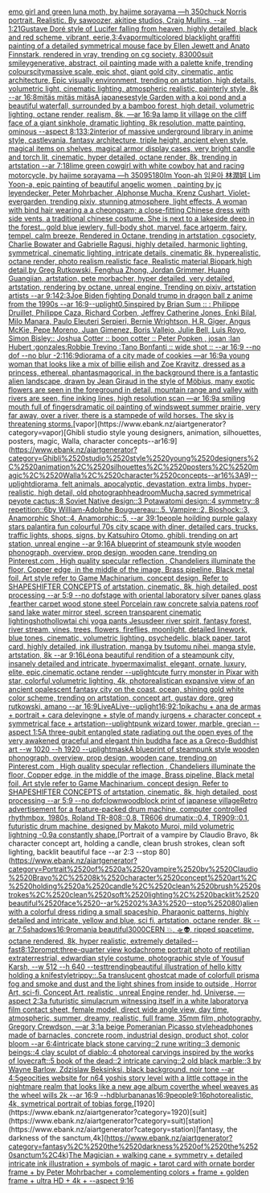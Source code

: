 [emo girl and green luna moth, by hajime sorayama —h 350](https://www.ebank.nz/aiartgenerator?category=emo%2520girl%2520and%2520green%2520luna%2520moth%2C%2520by%2520hajime%2520sorayama%2520%E2%80%94h%2520350)[chuck Norris portrait. Realistic. By sawoozer, akitipe studios, Craig Mullins, --ar 1:2](https://www.ebank.nz/aiartgenerator?category=chuck%2520Norris%2520portrait.%2520Realistic.%2520By%2520sawoozer%2C%2520akitipe%2520studios%2C%2520Craig%2520Mullins%2C%2520--ar%25201%3A2)[1](https://www.ebank.nz/aiartgenerator?category=1)[Gustave Doré style of Lucifer falling from heaven, highly detailed, black and red scheme, vibrant, eerie,](https://www.ebank.nz/aiartgenerator?category=Gustave%2520Dor%C3%A9%2520style%2520of%2520Lucifer%2520falling%2520from%2520heaven%2C%2520highly%2520detailed%2C%2520black%2520and%2520red%2520scheme%2C%2520vibrant%2C%2520eerie%2C)[3:4](https://www.ebank.nz/aiartgenerator?category=3%3A4)[vapor](https://www.ebank.nz/aiartgenerator?category=vapor)[multicolored blacklight graffiti painting of a detailed symmetrical mouse face by Ellen Jewett and Anato Finnstark, rendered in vray, trending on cg society, 8](https://www.ebank.nz/aiartgenerator?category=multicolored%2520blacklight%2520graffiti%2520painting%2520of%2520a%2520detailed%2520symmetrical%2520mouse%2520face%2520by%2520Ellen%2520Jewett%2520and%2520Anato%2520Finnstark%2C%2520rendered%2520in%2520vray%2C%2520trending%2520on%2520cg%2520society%2C%25208)[3000](https://www.ebank.nz/aiartgenerator?category=3000)[suit smiley](https://www.ebank.nz/aiartgenerator?category=suit%2520smiley)[generative, abstract, oil painting made with a palette knife, trending colours](https://www.ebank.nz/aiartgenerator?category=generative%2C%2520abstract%2C%2520oil%2520painting%2520made%2520with%2520a%2520palette%2520knife%2C%2520trending%2520colours)[city](https://www.ebank.nz/aiartgenerator?category=city)[massive scale, epic shot, giant gold city, cinematic, antic architecture, Epic visually environment, trending on artstation, high details, volumetric light, cinematic lighting, atmospheric realistic, painterly style, 8k --ar 16:8](https://www.ebank.nz/aiartgenerator?category=massive%2520scale%2C%2520epic%2520shot%2C%2520giant%2520gold%2520city%2C%2520cinematic%2C%2520antic%2520architecture%2C%2520Epic%2520visually%2520environment%2C%2520trending%2520on%2520artstation%2C%2520high%2520details%2C%2520volumetric%2520light%2C%2520cinematic%2520lighting%2C%2520atmospheric%2520realistic%2C%2520painterly%2520style%2C%25208k%2520--ar%252016%3A8)[mitäs mitäs mitäs](https://www.ebank.nz/aiartgenerator?category=mit%C3%A4s%2520mit%C3%A4s%2520mit%C3%A4s)[A japanesestyle Garden with a koi pond and a beautiful waterfall, surrounded by a bamboo forest, high detail,  volumetric lighting, octane render, realism, 8k, —ar 16:9](https://www.ebank.nz/aiartgenerator?category=A%2520japanesestyle%2520Garden%2520with%2520a%2520koi%2520pond%2520and%2520a%2520beautiful%2520waterfall%2C%2520surrounded%2520by%2520a%2520bamboo%2520forest%2C%2520high%2520detail%2C%2520%2520volumetric%2520lighting%2C%2520octane%2520render%2C%2520realism%2C%25208k%2C%2520%E2%80%94ar%252016%3A9)[a lamp lit village on the cliff face of a giant sinkhole, dramatic lighting, 8k resolution, matte painting, ominous --aspect 8:13](https://www.ebank.nz/aiartgenerator?category=a%2520lamp%2520lit%2520village%2520on%2520the%2520cliff%2520face%2520of%2520a%2520giant%2520sinkhole%2C%2520dramatic%2520lighting%2C%25208k%2520resolution%2C%2520matte%2520painting%2C%2520ominous%2520--aspect%25208%3A13)[3:2](https://www.ebank.nz/aiartgenerator?category=3%3A2)[interior of massive underground library in anime style, castlevania, fantasy architecture, triple height, ancient elven style, magical items on shelves, magical armor display cases, very bright candle and torch lit, cinematic, hyper detailed, octane render, 8k, trending in artstation --ar 7:18](https://www.ebank.nz/aiartgenerator?category=interior%2520of%2520massive%2520underground%2520library%2520in%2520anime%2520style%2C%2520castlevania%2C%2520fantasy%2520architecture%2C%2520triple%2520height%2C%2520ancient%2520elven%2520style%2C%2520magical%2520items%2520on%2520shelves%2C%2520magical%2520armor%2520display%2520cases%2C%2520very%2520bright%2520candle%2520and%2520torch%2520lit%2C%2520cinematic%2C%2520hyper%2520detailed%2C%2520octane%2520render%2C%25208k%2C%2520trending%2520in%2520artstation%2520--ar%25207%3A18)[lime green cowgirl with white cowboy hat and racing motorcycle, by hajime sorayama —h 350](https://www.ebank.nz/aiartgenerator?category=lime%2520green%2520cowgirl%2520with%2520white%2520cowboy%2520hat%2520and%2520racing%2520motorcycle%2C%2520by%2520hajime%2520sorayama%2520%E2%80%94h%2520350)[95](https://www.ebank.nz/aiartgenerator?category=95)[180](https://www.ebank.nz/aiartgenerator?category=180)[Im Yoon-ah 임윤아 林潤妸 Lim Yoon-a, epic painting of beautiful angelic women , painting by jc leyendecker, Peter Mohrbacher ,Alphonse Mucha, Krenz Cushart, Violet-evergarden, trending pixiv, stunning atmosphere, light effects, A woman with  bind hair wearing a a cheongsam; a close-fitting Chinese dress with side vents, a traditional chinese costume. She is next to a lakeside deep in the forest..,gold blue jewlery, full-body shot, marvel, face artgerm, fairy, tempel, calm breeze, Rendered in Octane, trending in artstation, cgsociety, Charlie Bowater and Gabrielle Ragusi, highly detailed, harmonic lighting, symmetrical, cinematic lighting, intricate details, cinematic 8k, hyperealistic, octane render, photo realism,realistic face, Realistic material,Biopark,high detail,by Greg Rutkowski, Fenghua Zhong, Jordan Grimmer, Huang Guangjian, artstation, pete morbacher, hyper detailed, very detailed, artstation, rendering by octane, unreal engine, Trending on pixiv, artstation artists --ar 9:14](https://www.ebank.nz/aiartgenerator?category=Im%2520Yoon-ah%2520%EC%9E%84%EC%9C%A4%EC%95%84%2520%E6%9E%97%E6%BD%A4%E5%A6%B8%2520Lim%2520Yoon-a%2C%2520epic%2520painting%2520of%2520beautiful%2520angelic%2520women%2520%2C%2520painting%2520by%2520jc%2520leyendecker%2C%2520Peter%2520Mohrbacher%2520%2CAlphonse%2520Mucha%2C%2520Krenz%2520Cushart%2C%2520Violet-evergarden%2C%2520trending%2520pixiv%2C%2520stunning%2520atmosphere%2C%2520light%2520effects%2C%2520A%2520woman%2520with%2520%2520bind%2520hair%2520wearing%2520a%2520a%2520cheongsam%3B%2520a%2520close-fitting%2520Chinese%2520dress%2520with%2520side%2520vents%2C%2520a%2520traditional%2520chinese%2520costume.%2520She%2520is%2520next%2520to%2520a%2520lakeside%2520deep%2520in%2520the%2520forest..%2Cgold%2520blue%2520jewlery%2C%2520full-body%2520shot%2C%2520marvel%2C%2520face%2520artgerm%2C%2520fairy%2C%2520tempel%2C%2520calm%2520breeze%2C%2520Rendered%2520in%2520Octane%2C%2520trending%2520in%2520artstation%2C%2520cgsociety%2C%2520Charlie%2520Bowater%2520and%2520Gabrielle%2520Ragusi%2C%2520highly%2520detailed%2C%2520harmonic%2520lighting%2C%2520symmetrical%2C%2520cinematic%2520lighting%2C%2520intricate%2520details%2C%2520cinematic%25208k%2C%2520hyperealistic%2C%2520octane%2520render%2C%2520photo%2520realism%2Crealistic%2520face%2C%2520Realistic%2520material%2CBiopark%2Chigh%2520detail%2Cby%2520Greg%2520Rutkowski%2C%2520Fenghua%2520Zhong%2C%2520Jordan%2520Grimmer%2C%2520Huang%2520Guangjian%2C%2520artstation%2C%2520pete%2520morbacher%2C%2520hyper%2520detailed%2C%2520very%2520detailed%2C%2520artstation%2C%2520rendering%2520by%2520octane%2C%2520unreal%2520engine%2C%2520Trending%2520on%2520pixiv%2C%2520artstation%2520artists%2520--ar%25209%3A14)[2:3](https://www.ebank.nz/aiartgenerator?category=2%3A3)[Joe Biden fighting Donald trump in dragon ball z anime from the 1990s --ar 16:9](https://www.ebank.nz/aiartgenerator?category=Joe%2520Biden%2520fighting%2520Donald%2520trump%2520in%2520dragon%2520ball%2520z%2520anime%2520from%2520the%25201990s%2520--ar%252016%3A9)[--uplight](https://www.ebank.nz/aiartgenerator?category=--uplight)[0.5](https://www.ebank.nz/aiartgenerator?category=0.5)[inspired by Brian Sum :: : Philippe Druillet, Philippe Caza, Richard Corben, Jeffrey Catherine Jones, Enki Bilal, Milo Manara, Paulo Eleuteri Serpieri, Bernie Wrightson, H.R. Giger, Angus McKie, Pepe Moreno, Juan Gimenez, Boris Vallejo, Julie Bell, Luis Royo, Simon Bisley:: Joshua Cotter  :: boon cotter :: Peter Popken  , josan :Ian Hubert :gonzales:Robbie Trevino :Tano Bonfanti :: wide shot :: --ar 16:9 --no dof --no blur -](https://www.ebank.nz/aiartgenerator?category=inspired%2520by%2520Brian%2520Sum%2520%3A%3A%2520%3A%2520Philippe%2520Druillet%2C%2520Philippe%2520Caza%2C%2520Richard%2520Corben%2C%2520Jeffrey%2520Catherine%2520Jones%2C%2520Enki%2520Bilal%2C%2520Milo%2520Manara%2C%2520Paulo%2520Eleuteri%2520Serpieri%2C%2520Bernie%2520Wrightson%2C%2520H.R.%2520Giger%2C%2520Angus%2520McKie%2C%2520Pepe%2520Moreno%2C%2520Juan%2520Gimenez%2C%2520Boris%2520Vallejo%2C%2520Julie%2520Bell%2C%2520Luis%2520Royo%2C%2520Simon%2520Bisley%3A%3A%2520Joshua%2520Cotter%2520%2520%3A%3A%2520boon%2520cotter%2520%3A%3A%2520Peter%2520Popken%2520%2520%2C%2520josan%2520%3AIan%2520Hubert%2520%3Agonzales%3ARobbie%2520Trevino%2520%3ATano%2520Bonfanti%2520%3A%3A%2520wide%2520shot%2520%3A%3A%2520--ar%252016%3A9%2520--no%2520dof%2520--no%2520blur%2520-)[](https://www.ebank.nz/aiartgenerator?category=)[2:1](https://www.ebank.nz/aiartgenerator?category=2%3A1)[16:9](https://www.ebank.nz/aiartgenerator?category=16%3A9)[diorama of a city made of cookies —ar 16:9](https://www.ebank.nz/aiartgenerator?category=diorama%2520of%2520a%2520city%2520made%2520of%2520cookies%2520%E2%80%94ar%252016%3A9)[a young woman that looks like a mix of billie eilish and Zoe Kravitz, dressed as a princess, ethereal, phantasmagorical, in the background there is a fantastic alien landscape, drawn by  Jean Giraud in the style of Möbius, many exotic flowers are seen in the foreground in detail, mountain range and valley with rivers are seen, fine inking lines, high resolution scan —ar 16:9](https://www.ebank.nz/aiartgenerator?category=a%2520young%2520woman%2520that%2520looks%2520like%2520a%2520mix%2520of%2520billie%2520eilish%2520and%2520Zoe%2520Kravitz%2C%2520dressed%2520as%2520a%2520princess%2C%2520ethereal%2C%2520phantasmagorical%2C%2520in%2520the%2520background%2520there%2520is%2520a%2520fantastic%2520alien%2520landscape%2C%2520drawn%2520by%2520%2520Jean%2520Giraud%2520in%2520the%2520style%2520of%2520M%C3%B6bius%2C%2520many%2520exotic%2520flowers%2520are%2520seen%2520in%2520the%2520foreground%2520in%2520detail%2C%2520mountain%2520range%2520and%2520valley%2520with%2520rivers%2520are%2520seen%2C%2520fine%2520inking%2520lines%2C%2520high%2520resolution%2520scan%2520%E2%80%94ar%252016%3A9)[a smiling mouth full of fingers](https://www.ebank.nz/aiartgenerator?category=a%2520smiling%2520mouth%2520full%2520of%2520fingers)[dramatic oil painting of windswept summer prairie, very far away, over a river, there is a stampede of wild horses. The sky is threatening storms.](https://www.ebank.nz/aiartgenerator?category=dramatic%2520oil%2520painting%2520of%2520windswept%2520summer%2520prairie%2C%2520very%2520far%2520away%2C%2520over%2520a%2520river%2C%2520there%2520is%2520a%2520stampede%2520of%2520wild%2520horses.%2520The%2520sky%2520is%2520threatening%2520storms.)[vapor](https://www.ebank.nz/aiartgenerator?category=vapor)[Ghibli studio style young designers, animation, silhouettes, posters, magic, Walla, character concepts--ar16:9](https://www.ebank.nz/aiartgenerator?category=Ghibli%2520studio%2520style%2520young%2520designers%2C%2520animation%2C%2520silhouettes%2C%2520posters%2C%2520magic%2C%2520Walla%2C%2520character%2520concepts--ar16%3A9)[--uplight](https://www.ebank.nz/aiartgenerator?category=--uplight)[diorama, felt animals, apocalyptic, devastation, extra limbs, hyper-realistic, high detail, old photograph](https://www.ebank.nz/aiartgenerator?category=diorama%2C%2520felt%2520animals%2C%2520apocalyptic%2C%2520devastation%2C%2520extra%2520limbs%2C%2520hyper-realistic%2C%2520high%2520detail%2C%2520old%2520photograph)[headroom](https://www.ebank.nz/aiartgenerator?category=headroom)[Mucha,](https://www.ebank.nz/aiartgenerator?category=Mucha%2C)[sacred symmetrical peyote cactus::8 Soviet Native design::3 Potawatomi design::4 symmetry::8 repetition::6](https://www.ebank.nz/aiartgenerator?category=sacred%2520symmetrical%2520peyote%2520cactus%3A%3A8%2520Soviet%2520Native%2520design%3A%3A3%2520Potawatomi%2520design%3A%3A4%2520symmetry%3A%3A8%2520repetition%3A%3A6)[by William-Adolphe Bouguereau::.5, Vampire::2, Bioshock::3, Anamorphic Shot::4, Anamorphic::5, --ar 39:1](https://www.ebank.nz/aiartgenerator?category=by%2520William-Adolphe%2520Bouguereau%3A%3A.5%2C%2520Vampire%3A%3A2%2C%2520Bioshock%3A%3A3%2C%2520Anamorphic%2520Shot%3A%3A4%2C%2520Anamorphic%3A%3A5%2C%2520--ar%252039%3A1)[people hoilding purple galaxy stars palantir](https://www.ebank.nz/aiartgenerator?category=people%2520hoilding%2520purple%2520galaxy%2520stars%2520palantir)[a fun colourful 70s city scape with diner, detailed cars, trucks, traffic lights, shops, signs, by Katsuhiro Otomo, ghibli, trending on art station, unreal engine --ar 9:16](https://www.ebank.nz/aiartgenerator?category=a%2520fun%2520colourful%252070s%2520city%2520scape%2520with%2520diner%2C%2520detailed%2520cars%2C%2520trucks%2C%2520traffic%2520lights%2C%2520shops%2C%2520signs%2C%2520by%2520Katsuhiro%2520Otomo%2C%2520ghibli%2C%2520trending%2520on%2520art%2520station%2C%2520unreal%2520engine%2520--ar%25209%3A16)[A blueprint of steampunk style wooden phonograph,  overview, prop design, wooden cane,  trending on Pinterest.com  , High quality specular reflection ,  Chandeliers illuminate the floor, Copper  edge, in the middle of the image, Brass pipeline,  Black metal foil,  Art style refer to Game Machinarium.  concept design, Refer to SHAPESHIFTER CONCEPTS  of artstation, cinematic,  8k, high detailed,  post processing    --ar 5:9   --no dof](https://www.ebank.nz/aiartgenerator?category=A%2520blueprint%2520of%2520steampunk%2520style%2520wooden%2520phonograph%2C%2520%2520overview%2C%2520prop%2520design%2C%2520wooden%2520cane%2C%2520%2520trending%2520on%2520Pinterest.com%2520%2520%2C%2520High%2520quality%2520specular%2520reflection%2520%2C%2520%2520Chandeliers%2520illuminate%2520the%2520floor%2C%2520Copper%2520%2520edge%2C%2520in%2520the%2520middle%2520of%2520the%2520image%2C%2520Brass%2520pipeline%2C%2520%2520Black%2520metal%2520foil%2C%2520%2520Art%2520style%2520refer%2520to%2520Game%2520Machinarium.%2520%2520concept%2520design%2C%2520Refer%2520to%2520SHAPESHIFTER%2520CONCEPTS%2520%2520of%2520artstation%2C%2520cinematic%2C%2520%25208k%2C%2520high%2520detailed%2C%2520%2520post%2520processing%2520%2520%2520%2520--ar%25205%3A9%2520%2520%2520--no%2520dof)[stage with oriental laboratory silver panes glass ,fearther carpet wood stone steel Porcelain raw concrete salvia patens roof sand lake water  mirror steel, screen transparent cinematic lighting](https://www.ebank.nz/aiartgenerator?category=stage%2520with%2520oriental%2520laboratory%2520silver%2520panes%2520glass%2520%2Cfearther%2520carpet%2520wood%2520stone%2520steel%2520Porcelain%2520raw%2520concrete%2520salvia%2520patens%2520roof%2520sand%2520lake%2520water%2520%2520mirror%2520steel%2C%2520screen%2520transparent%2520cinematic%2520lighting)[shot](https://www.ebank.nz/aiartgenerator?category=shot)[hollow](https://www.ebank.nz/aiartgenerator?category=hollow)[tai chi yoga pants Jesus](https://www.ebank.nz/aiartgenerator?category=tai%2520chi%2520yoga%2520pants%2520Jesus)[deer river spirit, fantasy forest, river stream, vines, trees, flowers, fireflies, moonlight, detailed linework, blue tones, cinematic, volumetric lighting, psychedelic, black paper, tarot card, highly detailed, ink illustration, manga by tsutomu nihei, manga style, artstation, 8k   --ar 9:16](https://www.ebank.nz/aiartgenerator?category=deer%2520river%2520spirit%2C%2520fantasy%2520forest%2C%2520river%2520stream%2C%2520vines%2C%2520trees%2C%2520flowers%2C%2520fireflies%2C%2520moonlight%2C%2520detailed%2520linework%2C%2520blue%2520tones%2C%2520cinematic%2C%2520volumetric%2520lighting%2C%2520psychedelic%2C%2520black%2520paper%2C%2520tarot%2520card%2C%2520highly%2520detailed%2C%2520ink%2520illustration%2C%2520manga%2520by%2520tsutomu%2520nihei%2C%2520manga%2520style%2C%2520artstation%2C%25208k%2520%2520%2520--ar%25209%3A16)[Léon](https://www.ebank.nz/aiartgenerator?category=L%C3%A9on)[a beautiful rendition of a steampunk city, insanely detailed and intricate, hypermaximalist, elegant, ornate, luxury, elite, epic,cinematic,octane render --uplight](https://www.ebank.nz/aiartgenerator?category=a%2520beautiful%2520rendition%2520of%2520a%2520steampunk%2520city%2C%2520insanely%2520detailed%2520and%2520intricate%2C%2520hypermaximalist%2C%2520elegant%2C%2520ornate%2C%2520luxury%2C%2520elite%2C%2520epic%2Ccinematic%2Coctane%2520render%2520--uplight)[cute furry monster in Pixar with star, colorful,volumetric lighting, 4k, photorealistic](https://www.ebank.nz/aiartgenerator?category=cute%2520furry%2520monster%2520in%2520Pixar%2520with%2520star%2C%2520colorful%2Cvolumetric%2520lighting%2C%25204k%2C%2520photorealistic)[an expansive view of an ancient opalescent fantasy city on the coast, ocean, shining gold white color scheme, trending on artstation, concept art, gustav dore, greg rutkowski, amano --ar 16:9](https://www.ebank.nz/aiartgenerator?category=an%2520expansive%2520view%2520of%2520an%2520ancient%2520opalescent%2520fantasy%2520city%2520on%2520the%2520coast%2C%2520ocean%2C%2520shining%2520gold%2520white%2520color%2520scheme%2C%2520trending%2520on%2520artstation%2C%2520concept%2520art%2C%2520gustav%2520dore%2C%2520greg%2520rutkowski%2C%2520amano%2520--ar%252016%3A9)[LiveALive](https://www.ebank.nz/aiartgenerator?category=LiveALive)[--uplight](https://www.ebank.nz/aiartgenerator?category=--uplight)[16:9](https://www.ebank.nz/aiartgenerator?category=16%3A9)[2:1](https://www.ebank.nz/aiartgenerator?category=2%3A1)[pikachu + ana de armas + portrait + cara delevingne + style of mandy jurgens + character concept + symmetrical face + artstation](https://www.ebank.nz/aiartgenerator?category=pikachu%2520%2B%2520ana%2520de%2520armas%2520%2B%2520portrait%2520%2B%2520cara%2520delevingne%2520%2B%2520style%2520of%2520mandy%2520jurgens%2520%2B%2520character%2520concept%2520%2B%2520symmetrical%2520face%2520%2B%2520artstation)[--uplight](https://www.ebank.nz/aiartgenerator?category=--uplight)[punk wizard tower, marble, grecian --aspect 1:5](https://www.ebank.nz/aiartgenerator?category=punk%2520wizard%2520tower%2C%2520marble%2C%2520grecian%2520--aspect%25201%3A5)[A three-qubit entangled state  radiating out the open eyes of the very awakened graceful and elegant thin buddha face as a Greco-Buddhist art --w 1020 --h 1920 --uplight](https://www.ebank.nz/aiartgenerator?category=A%2520three-qubit%2520entangled%2520state%2520%2520radiating%2520out%2520the%2520open%2520eyes%2520of%2520the%2520very%2520awakened%2520graceful%2520and%2520elegant%2520thin%2520buddha%2520face%2520as%2520a%2520Greco-Buddhist%2520art%2520--w%25201020%2520--h%25201920%2520--uplight)[mask](https://www.ebank.nz/aiartgenerator?category=mask)[A blueprint of steampunk style wooden phonograph,  overview, prop design, wooden cane,  trending on Pinterest.com  , High quality specular reflection ,  Chandeliers illuminate the floor, Copper  edge, in the middle of the image, Brass pipeline,  Black metal foil,  Art style refer to Game Machinarium.  concept design, Refer to SHAPESHIFTER CONCEPTS  of artstation, cinematic,  8k, high detailed,  post processing    --ar 5:9   --no dof](https://www.ebank.nz/aiartgenerator?category=A%2520blueprint%2520of%2520steampunk%2520style%2520wooden%2520phonograph%2C%2520%2520overview%2C%2520prop%2520design%2C%2520wooden%2520cane%2C%2520%2520trending%2520on%2520Pinterest.com%2520%2520%2C%2520High%2520quality%2520specular%2520reflection%2520%2C%2520%2520Chandeliers%2520illuminate%2520the%2520floor%2C%2520Copper%2520%2520edge%2C%2520in%2520the%2520middle%2520of%2520the%2520image%2C%2520Brass%2520pipeline%2C%2520%2520Black%2520metal%2520foil%2C%2520%2520Art%2520style%2520refer%2520to%2520Game%2520Machinarium.%2520%2520concept%2520design%2C%2520Refer%2520to%2520SHAPESHIFTER%2520CONCEPTS%2520%2520of%2520artstation%2C%2520cinematic%2C%2520%25208k%2C%2520high%2520detailed%2C%2520%2520post%2520processing%2520%2520%2520%2520--ar%25205%3A9%2520%2520%2520--no%2520dof)[clown](https://www.ebank.nz/aiartgenerator?category=clown)[woodblock print of japanese village](https://www.ebank.nz/aiartgenerator?category=woodblock%2520print%2520of%2520japanese%2520village)[Retro advertisement for a feature-packed drum machine, computer controlled rhythmbox, 1980s, Roland TR-808::0.8, TR606 drumatix::0.4, TR909::0.1, futuristic drum machine, designed by Makoto Muroi, mild volumetric lightning -0.9](https://www.ebank.nz/aiartgenerator?category=Retro%2520advertisement%2520for%2520a%2520feature-packed%2520drum%2520machine%2C%2520computer%2520controlled%2520rhythmbox%2C%25201980s%2C%2520Roland%2520TR-808%3A%3A0.8%2C%2520TR606%2520drumatix%3A%3A0.4%2C%2520TR909%3A%3A0.1%2C%2520futuristic%2520drum%2520machine%2C%2520designed%2520by%2520Makoto%2520Muroi%2C%2520mild%2520volumetric%2520lightning%2520-0.9)[a constantly shape.](https://www.ebank.nz/aiartgenerator?category=a%2520constantly%2520shape.)[Portrait of a vampire by Claudio Bravo, 8k character concept art, holding a candle, clean brush strokes, clean soft lighting, backlit beautiful face --ar 2:3 --stop 80](https://www.ebank.nz/aiartgenerator?category=Portrait%2520of%2520a%2520vampire%2520by%2520Claudio%2520Bravo%2C%25208k%2520character%2520concept%2520art%2C%2520holding%2520a%2520candle%2C%2520clean%2520brush%2520strokes%2C%2520clean%2520soft%2520lighting%2C%2520backlit%2520beautiful%2520face%2520--ar%25202%3A3%2520--stop%252080)[alien with a colorful dress riding a small spaceship, Pharaonic patterns, highly detailed and intricate, yellow and blue, sci fi, artstation, octane render, 8k --ar 7:5](https://www.ebank.nz/aiartgenerator?category=alien%2520with%2520a%2520colorful%2520dress%2520riding%2520a%2520small%2520spaceship%2C%2520Pharaonic%2520patterns%2C%2520highly%2520detailed%2520and%2520intricate%2C%2520yellow%2520and%2520blue%2C%2520sci%2520fi%2C%2520artstation%2C%2520octane%2520render%2C%25208k%2520--ar%25207%3A5)[shadows](https://www.ebank.nz/aiartgenerator?category=shadows)[16:9](https://www.ebank.nz/aiartgenerator?category=16%3A9)[romania beautiful](https://www.ebank.nz/aiartgenerator?category=romania%2520beautiful)[3000](https://www.ebank.nz/aiartgenerator?category=3000)[CERN 💥, 🛸👽, ripped spacetime, octane rendered,  8k, hyper realistic,  extremely detailed](https://www.ebank.nz/aiartgenerator?category=CERN%2520%F0%9F%92%A5%2C%2520%F0%9F%9B%B8%F0%9F%91%BD%2C%2520ripped%2520spacetime%2C%2520octane%2520rendered%2C%2520%25208k%2C%2520hyper%2520realistic%2C%2520%2520extremely%2520detailed)[--fast](https://www.ebank.nz/aiartgenerator?category=--fast)[8:12](https://www.ebank.nz/aiartgenerator?category=8%3A12)[prompt:three-quarter view kodachrome portrait photo of reptilian extraterrestrial, edwardian style costume, photographic style of Yousuf Karsh, --w 512 --h 640 --test](https://www.ebank.nz/aiartgenerator?category=prompt%3Athree-quarter%2520view%2520kodachrome%2520portrait%2520photo%2520of%2520reptilian%2520extraterrestrial%2C%2520edwardian%2520style%2520costume%2C%2520photographic%2520style%2520of%2520Yousuf%2520Karsh%2C%2520--w%2520512%2520--h%2520640%2520--test)[trending](https://www.ebank.nz/aiartgenerator?category=trending)[beautiful illustration of hello kitty holding a knife](https://www.ebank.nz/aiartgenerator?category=beautiful%2520illustration%2520of%2520hello%2520kitty%2520holding%2520a%2520knife)[style](https://www.ebank.nz/aiartgenerator?category=style)[trippy::.5](https://www.ebank.nz/aiartgenerator?category=trippy%3A%3A.5)[a translucent ghostcat made of colorfull prisma fog and smoke and dust and the light shines from inside to outside , Horror Art,  sci-fi, Concept Art, realistic , unreal Engine render, hd, Universe, —aspect 2:3](https://www.ebank.nz/aiartgenerator?category=a%2520translucent%2520ghostcat%2520made%2520of%2520colorfull%2520prisma%2520fog%2520and%2520smoke%2520and%2520dust%2520and%2520the%2520light%2520shines%2520from%2520inside%2520to%2520outside%2520%2C%2520Horror%2520Art%2C%2520%2520sci-fi%2C%2520Concept%2520Art%2C%2520realistic%2520%2C%2520unreal%2520Engine%2520render%2C%2520hd%2C%2520Universe%2C%2520%E2%80%94aspect%25202%3A3)[a futuristic simulacrum witnessing itself in a white laboratory](https://www.ebank.nz/aiartgenerator?category=a%2520futuristic%2520simulacrum%2520witnessing%2520itself%2520in%2520a%2520white%2520laboratory)[a film contact sheet, female model, direct wide angle view, day time, atmospheric, summer, dreamy, realistic, full frame, 35mm film, photography, Gregory Crewdson, —ar 3:1](https://www.ebank.nz/aiartgenerator?category=a%2520film%2520contact%2520sheet%2C%2520female%2520model%2C%2520direct%2520wide%2520angle%2520view%2C%2520day%2520time%2C%2520atmospheric%2C%2520summer%2C%2520dreamy%2C%2520realistic%2C%2520full%2520frame%2C%252035mm%2520film%2C%2520photography%2C%2520Gregory%2520Crewdson%2C%2520%E2%80%94ar%25203%3A1)[a beige Pomeranian Picasso style](https://www.ebank.nz/aiartgenerator?category=a%2520beige%2520Pomeranian%2520Picasso%2520style)[headphones made of barnacles, concrete room, industrial design, product shot, color bloom --ar 6:4](https://www.ebank.nz/aiartgenerator?category=headphones%2520made%2520of%2520barnacles%2C%2520concrete%2520room%2C%2520industrial%2520design%2C%2520product%2520shot%2C%2520color%2520bloom%2520--ar%25206%3A4)[intricate black stone carving::2 rune writing::3 demonic beings::4 clay sculpt of diablo::4 photoreal carvings inspired by the works of lovecraft::5 book of the dead::2 intricate carving::2 old black marble::3 by Wayne Barlow, Zdzislaw Beksinksi, black background, noir tone --ar 4:5](https://www.ebank.nz/aiartgenerator?category=intricate%2520black%2520stone%2520carving%3A%3A2%2520rune%2520writing%3A%3A3%2520demonic%2520beings%3A%3A4%2520clay%2520sculpt%2520of%2520diablo%3A%3A4%2520photoreal%2520carvings%2520inspired%2520by%2520the%2520works%2520of%2520lovecraft%3A%3A5%2520book%2520of%2520the%2520dead%3A%3A2%2520intricate%2520carving%3A%3A2%2520old%2520black%2520marble%3A%3A3%2520by%2520Wayne%2520Barlow%2C%2520Zdzislaw%2520Beksinksi%2C%2520black%2520background%2C%2520noir%2520tone%2520--ar%25204%3A5)[geocities website for n64 yoshis story level with a little cottage in the nightmare realm that looks like a new age album cover](https://www.ebank.nz/aiartgenerator?category=geocities%2520website%2520for%2520n64%2520yoshis%2520story%2520level%2520with%2520a%2520little%2520cottage%2520in%2520the%2520nightmare%2520realm%2520that%2520looks%2520like%2520a%2520new%2520age%2520album%2520cover)[the wheel weaves as the wheel wills 2k --ar 16:9 --hd](https://www.ebank.nz/aiartgenerator?category=the%2520wheel%2520weaves%2520as%2520the%2520wheel%2520wills%25202k%2520--ar%252016%3A9%2520--hd)[blur](https://www.ebank.nz/aiartgenerator?category=blur)[bananas](https://www.ebank.nz/aiartgenerator?category=bananas)[16:9](https://www.ebank.nz/aiartgenerator?category=16%3A9)[people](https://www.ebank.nz/aiartgenerator?category=people)[9:16](https://www.ebank.nz/aiartgenerator?category=9%3A16)[photorealistic, 4k, symetrical portrait of tobias forge.](https://www.ebank.nz/aiartgenerator?category=photorealistic%2C%25204k%2C%2520symetrical%2520portrait%2520of%2520tobias%2520forge.)[1920](https://www.ebank.nz/aiartgenerator?category=1920)[suit](https://www.ebank.nz/aiartgenerator?category=suit)[station](https://www.ebank.nz/aiartgenerator?category=station)[fantasy, the darkness of the sanctum,4k](https://www.ebank.nz/aiartgenerator?category=fantasy%2C%2520the%2520darkness%2520of%2520the%2520sanctum%2C4k)[The Magician + walking cane + symmetry + detailed intricate ink illustration + symbols of magic + tarot card with ornate border frame + by Peter Mohrbacher + complementing colors + frame + golden frame + ultra HD + 4k + --aspect 9:16](https://www.ebank.nz/aiartgenerator?category=The%2520Magician%2520%2B%2520walking%2520cane%2520%2B%2520symmetry%2520%2B%2520detailed%2520intricate%2520ink%2520illustration%2520%2B%2520symbols%2520of%2520magic%2520%2B%2520tarot%2520card%2520with%2520ornate%2520border%2520frame%2520%2B%2520by%2520Peter%2520Mohrbacher%2520%2B%2520complementing%2520colors%2520%2B%2520frame%2520%2B%2520golden%2520frame%2520%2B%2520ultra%2520HD%2520%2B%25204k%2520%2B%2520--aspect%25209%3A16)